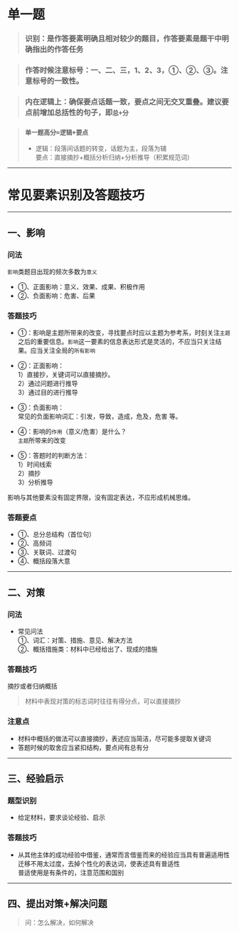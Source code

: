 # 单一题
>### 识别：是作答要素明确且相对较少的题目，作答要素是题干中明确指出的作答任务

>### 作答时候注意标号：一、二、三，1、2、3，①、②、③。注意标号的一致性。

>### 内在逻辑上：确保要点话题一致，要点之间无交叉重叠。建议要点前增加总括性的句子，即`总+分`

>### **`单一题高分=逻辑+要点`**
>* 逻辑：段落间话题的转变，话题为主，段落为辅  
要点：直接摘抄+概括分析归纳+分析推导（积累规范词）
---  

# 常见要素识别及答题技巧
---
## 一、影响
### **问法**
 `影响`类题目出现的频次多数为`意义`
* ①、正面影响：意义、效果、成果、积极作用
* ②、负面影响：危害、后果

### **答题技巧**

* ①：影响是主题所带来的改变，寻找要点时应以主题为参考系，时刻关注`主题`之后的重要信息。`影响`这一要素的信息表达形式是灵活的，不应当只关注结果。应当关注全局的`所有影响`

* ②：正面影响：  
  1）直接抄，关键词可以直接摘抄。  
  2）通过问题进行推导  
  3）通过目的进行推导

* ③：负面影响：  
  常见的负面影响词汇：引发，导致，造成，危及，危害 等。  

* ④：影响的`作用`（意义/危害）是什么？  
  `主题`所带来的改变

* ⑤：答题时的判断方法：  
  1）时间线索  
  2）摘抄  
  3）分析推导  

影响与其他要素没有固定界限，没有固定表达，不应形成机械思维。  
### **答题要点**
* ①、总分总结构（首位句）  
* ②、高频词
* ③、关联词、过渡句  
* ④、概括段落大意  

---
## 二、对策

### **问法**  
* 常见问法  
  ①、词汇：对策、措施、意见、解决方法  
  ②、概括措施类：材料中已经给出了、现成的措施

### **答题技巧**
  摘抄或者归纳概括
  
  >材料中表现对策的标志词时往往有得分点，可以直接摘抄

### **注意点**
* 材料中概括的做法可以直接摘抄，表述应当简洁，尽可能多提取关键词
* 答题时候的取舍应当紧扣结构，要点间有总有分  

---
## 三、经验启示

### **题型识别**  
* 给定材料，要求谈论经验、启示

### **答题技巧**  
* 从其他主体的成功经验中借鉴，通常而言借鉴而来的经验应当具有普遍适用性  
迁移不用太过度，去掉个性化的表达词，使表述具有普适性  
普适使用是有条件的，注意范围和国别

---
## 四、提出对策+解决问题
> 问：怎么解决，如何解决

### 